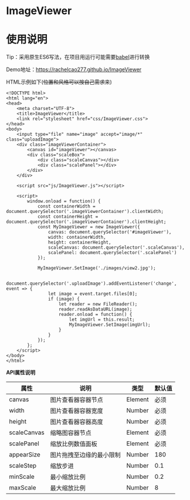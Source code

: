 # ImageViewer

# 使用说明
Tip：采用原生ES6写法，在项目用运行可能需要[babel](https://www.babeljs.cn/)进行转换

Demo地址：https://rachelcao277.github.io/ImageViewer

HTML示例如下(~~位置和风格可以按自己需求来~~)

```
<!DOCTYPE html>
<html lang="en">
<head>
    <meta charset="UTF-8">
    <title>ImageViewer</title>
    <link rel="stylesheet" href="css/ImageViewer.css">
</head>
<body>
    <input type="file" name="image" accept="image/*" class="uploadImage">
    <div class="imageViewerContainer">
        <canvas id="imageViewer"></canvas>
        <div class="scaleBox">
            <div class="scaleCanvas"></div>
            <div class="scalePanel"></div>
        </div>
    </div>

    <script src="js/ImageViewer.js"></script>

    <script>
        window.onload = function() {
            const containerWidth = document.querySelector('.imageViewerContainer').clientWidth;
            const containerHeight = document.querySelector('.imageViewerContainer').clientHeight;
            const MyImageViewer = new ImageViewer({
                canvas: document.querySelector('#imageViewer'),
                width: containerWidth,
                height: containerHeight,
                scaleCanvas: document.querySelector('.scaleCanvas'),
                scalePanel: document.querySelector('.scalePanel')
            });

            MyImageViewer.SetImage('./images/view2.jpg');

            document.querySelector('.uploadImage').addEventListener('change', event => {
                let image = event.target.files[0];
                if (image) {
                    let reader = new FileReader();
                    reader.readAsDataURL(image);
                    reader.onload = function() {
                        let imgUrl = this.result;
                        MyImageViewer.SetImage(imgUrl);
                    }
                }
            });
        };
    </script>
</body>
</html>
```

**API属性说明**

属性 | 说明 | 类型 | 默认值
---|---|---|---
canvas | 图片查看器容器节点 | Element | 必须
width | 图片查看器容器宽度 | Number | 必须
height | 图片查看器容器高度 | Number | 必须
scaleCanvas | 缩略图容器节点 | Element | 必须
scalePanel | 缩放比例数值面板 | Element | 必须
appearSize | 图片拖拽至边缘的最小限制 | Number | 180
scaleStep | 缩放步进 | Number | 0.1
minScale | 最小缩放比例 | Number | 0.2
maxScale | 最大缩放比例 | Number | 8


